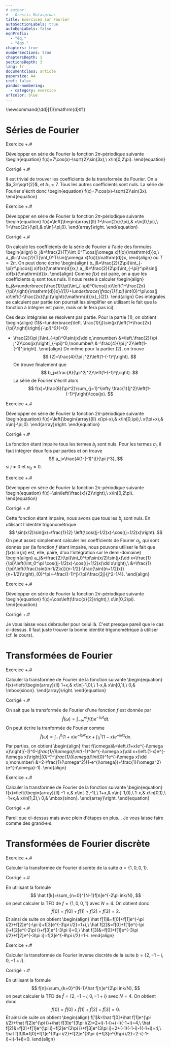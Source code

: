 ```yaml
---
# author:
# - Orestis Malaspinas
title: Exercices sur Fourier
autoSectionLabels: true
autoEqnLabels: false
eqnPrefix: 
  - "éq."
  - "éqs."
chapters: true
numberSections: true
chaptersDepth: 1
sectionsDepth: 3
lang: fr
documentclass: article
papersize: A4
cref: false
pandoc-numbering:
  - category: exercice
urlcolor: blue
---
```

\newcommand{\dd}[1]{\mathrm{d}#1}

# Séries de Fourier

Exercice +.#

Développer en série de Fourier la fonction $2\pi$-périodique suivante
\begin{equation}
 f(x)=7\cos(x)-\sqrt{2}\sin(3x),\ x\in[0,2\pi).
\end{equation}

Corrigé +.#

Il est trivial de trouver les coefficients de la transformée de Fourier.
On a $a_3=\sqrt{2}$, et $b_1=7$. Tous les autres coefficients sont nuls. La série de Fourier s'écrit donc
\begin{equation}
 f(x)=7\cos(x)-\sqrt{2}\sin(3x).
\end{equation}
 
Exercice +.#

Développer en série de Fourier la fonction $2\pi$-périodique suivante
\begin{equation}
f(x)=\left\{\begin{array}{ll}
              1-\frac{2x}{\pi},& x\in[0,\pi),\\
              1+\frac{2x}{\pi},& x\in[-\pi,0).
 \end{array}\right.
\end{equation}

Corrigé +.#

On calcule les coefficients de la série de Fourier à l'aide des formules
\begin{align}
b_j&=\frac{2}{T}\int_0^T\cos(j\omega x)f(x){\mathrm{d}}x,\\
a_j&=\frac{2}{T}\int_0^T\sin(j\omega x)f(x){\mathrm{d}}x,
\end{align}
où $T=2\pi$. On peut donc écrire
\begin{align}
b_j&=\frac{2}{2\pi}\int_{-\pi}^\pi\cos(j x)f(x){\mathrm{d}}x,\\
a_j&=\frac{2}{2\pi}\int_{-\pi}^\pi\sin(j x)f(x){\mathrm{d}}x.
\end{align}
Comme $f(x)$ est paire, on a que les coefficients $a_j$ sont tous nuls. 
Il nous reste à calculer 
\begin{align}
b_j&=\underbrace{\frac{1}{\pi}\int_{-\pi}^0\cos(j x)\left(1+\frac{2x}{\pi}\right){\mathrm{d}}x}_{(1)}+\underbrace{\frac{1}{\pi}\int_{0}^\pi\cos(j x)\left(1-\frac{2x}{\pi}\right){\mathrm{d}}x}_{(2)}.
\end{align}
Ces intégrales se calculent par partie (on pourrait les simplifier en utilisant le fait que la fonction à intégrer est paire, mais on le fera pas ici).

Ces deux intégrales se résolvent par partie. Pour la partie $(1)$, on obtient
\begin{align}
(1)&=\underbrace{\left. \frac{1}{j}\sin(jx)\left(1+\frac{2x}{\pi}\right)\right|_{-\pi}^0}_{=0}
- \frac{2}{\pi j}\int_{-\pi}^0\sin(jx)\dd x,\nonumber\\
&=\left.\frac{2}{\pi j^2}\cos(jx)\right|_{-\pi}^0,\nonumber\\
&=\frac{4}{\pi j^2}\left(1-(-1)^j\right).
\end{align}
De même pour la partier (2), on trouve
$$
(2)=\frac{4}{\pi j^2}\left(1-(-1)^j\right).
$$
On trouve finalement que 
$$
b_j=\frac{8}{\pi^2j^2}\left(1-(-1)^j\right).
$$
La série de Fourier s'écrit alors
$$
f(x)=\frac{8}{\pi^2}\sum_{j=1}^\infty \frac{1}{j^2}\left(1-(-1)^j\right)\cos(jx).
$$

Exercice +.#

Développer en série de Fourier la fonction $2\pi$-périodique suivante
\begin{equation}
f(x)=\left\{\begin{array}{ll}
              x(\pi-x),& x\in[0,\pi),\\
              x(\pi+x),& x\in[-\pi,0).
 \end{array}\right.
\end{equation}

Corrigé +.#

La fonction étant impaire tous les termes $b_j$ sont nuls. Pour les termes $a_j$, il faut intégrer deux fois par parties et on trouve
$$
a_j=\frac{4(1-(-1)^j)}{\pi j^3},
$$
si $j\neq 0$ et $a_0=0$.

Exercice +.#

Développer en série de Fourier la fonction $2\pi$-périodique suivante
\begin{equation}
f(x)=\sin\left(\frac{x}{2}\right),\ x\in[0,2\pi).
\end{equation}

Corrigé +.#

Cette fonction étant impaire, nous avons que tous les $b_j$ sont nuls.
En utilisant l'identité trigonométrique 
$$
\sin(x/2)\sin(jx)=\frac{1}{2} \left(\cos((j-1/2)x)-\cos((j+1/2)x)\right).
$$
On peut assez simplement calculer les coefficients de Fourier $a_j$, 
qui sont donnés par (la fonction $f$ étant impaire, nous pouvons utiliser le fait que $f(x)\sin(jx)$ est, elle, paire, d'où l'intégration sur le demi-domaine)
\begin{align}
a_j&=\frac{2}{\pi}\int_0^\pi\sin(x/2)\sin(jx)\dd x=\frac{1}{\pi}\left(\int_0^\pi \cos((j-1/2)x)-\cos((j+1/2)x)\dd x\right),\\
&=\frac{1}{\pi}\left(\frac{\sin((n-1/2)x)}{n-1/2}-\frac{\sin((n+1/2)x)}{n+1/2}\right)_{0}^\pi=-\frac{(-1)^j}{\pi}\frac{2j}{j^2-1/4}.
\end{align}

Exercice +.#

Développer en série de Fourier la fonction $2\pi$-périodique suivante
\begin{equation}
f(x)=\cos\left(\frac{x}{2}\right),\ x\in[0,2\pi).
\end{equation}

Corrigé +.#

Je vous laisse vous débrouller pour celui là. C'est presque pareil que le cas ci-dessus. Il faut juste trouver la bonne identité trigonométrique à utiliser (cf. le cours).

# Transformées de Fourier

Exercice +.#

Calculer la transformée de Fourier de la fonction suivante
\begin{equation}
f(x)=\left\{\begin{array}{ll}
              1+x,& x\in[-1,0),\\
              1-x,& x\in[0,1),\\
              0,& \mbox{sinon}.
 \end{array}\right.
\end{equation}

Corrigé +.#

On sait que la transformée de Fourier d'une fonction $f$ est donnée par
$$
\hat f(\omega)=\int_{-\infty}^{\infty}f(t)e^{-i\omega t}{\mathrm{d}}t.
$$
On peut écrire la tranformée de Fourier comme
$$
\hat f(\omega)=\int_{-1}^{0}(1+x)e^{-i\omega x}{\mathrm{d}}x+\int_{0}^{1}(1-x)e^{-i\omega x}{\mathrm{d}}x.
$$
Par parties, on obtient
\begin{align}
\hat f(\omega)&=\left.(1+x)e^{-i\omega x}\right|_{-1}^0-\frac{1}{i\omega}\int_{-1}^0e^{-i\omega x}\dd x+\left.(1-x)e^{-i\omega x}\right|_{0}^1+\frac{1}{i\omega}\int_{0}^1e^{-i\omega x}\dd x,\nonumber\\
&=2-\frac{1}{\omega^2}(1-e^{i\omega})+\frac{1}{\omega^2}(e^{-i\omega}-1).
\end{align}
 
Exercice +.#

Calculer la transformée de Fourier de la fonction suivante
\begin{equation}
f(x)=\left\{\begin{array}{ll}
	-1-x,& x\in[-2,-1),\\
              1+x,& x\in[-1,0),\\
              1-x,& x\in[0,1),\\
              -1+x,& x\in[1,2),\\
              0,& \mbox{sinon}.
 \end{array}\right.
\end{equation}

Corrigé +.#

Pareil que ci-dessus mais avec plein d'étapes en plus... Je vous laisse faire comme des grand·e·s.

 
# Transformées de Fourier discrète

Exercice +.#

Calculer la transformée de Fourier discrète de la suite $a=\{1, 0, 0, 1\}$.

Corrigé +.#

En utilisant la formule 
$$
\hat f[k]=\sum_{n=0}^{N-1}f[n]e^{-2\pi ink/N},
$$
on peut calculer la TFD de $f=\{1,0,0,1\}$ avec $N=4$.
On obtient donc
$$
\hat f[0]=f[0]+f[1]+f[2]+f[3]=2.
$$
Et ainsi de suite on obtient
\begin{align}
\hat f[1]&=f[0]+f[1]e^{-\pi i/2}+f[2]e^{-\pi i}+f[3]e^{-3\pi i/2}=1+i,\\
\hat f[2]&=f[0]+f[1]e^{-\pi i}+f[2]e^{-2\pi i}+f[3]e^{-3\pi i}=0,\\
\hat f[3]&=f[0]+f[1]e^{-3\pi i/2}+f[2]e^{-3\pi i}+f[3]e^{-9\pi i/2}=1-i.
\end{align}
 
Exercice +.#

Calculer la transformée de Fourier inverse discrète de la suite $b=\{2, -1-i, 0, -1+i\}$.

Corrigé +.#

En utilisant la formule 
$$
f[n]=\sum_{k=0}^{N-1}\hat f[n]e^{2\pi ink/N},
$$
on peut calculer la TFD de $\hat f=\{2, -1-i, 0, -1+i\}$ avec $N=4$.
On obtient donc
$$
f[0]=\hat f[0]+\hat f[1]+\hat f[2]+\hat f[3]=0.
$$
Et ainsi de suite on obtient
\begin{align}
f[1]&=\hat f[0]+\hat f[1]e^{\pi i/2}+\hat f[2]e^{\pi i}+\hat f[3]e^{3\pi i/2}=2+i(-1-i)+(-i)(-1+i)=4,\\
\hat f[2]&=f[0]+f[1]e^{\pi i}+f[2]e^{2\pi i}+f[3]e^{3\pi i}=2+(-1)(-1-i)-1(-1+i)=4,\\
\hat f[3]&=f[0]+f[1]e^{3\pi i/2}+f[2]e^{3\pi i}+f[3]e^{9\pi i/2}=2-i(-1-i)+i(-1+i)=0.
\end{align}